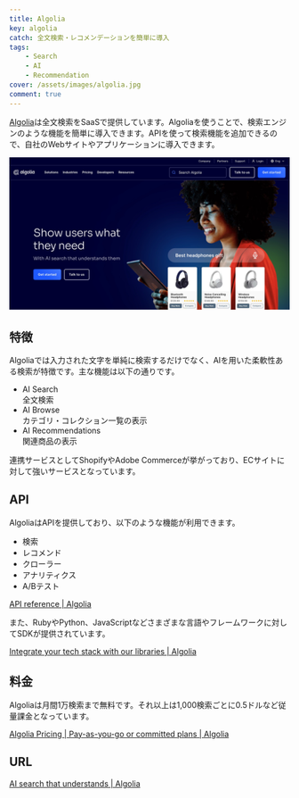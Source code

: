 ```yaml
---
title: Algolia
key: algolia
catch: 全文検索・レコメンデーションを簡単に導入
tags:
	- Search
	- AI
	- Recommendation
cover: /assets/images/algolia.jpg
comment: true
---
```


[Algolia](https://www.algolia.com/)は全文検索をSaaSで提供しています。Algoliaを使うことで、検索エンジンのような機能を簡単に導入できます。APIを使って検索機能を追加できるので、自社のWebサイトやアプリケーションに導入できます。

[![AlgoliaのWebサイト](/assets/images/algolia.jpg)](https://www.algolia.com/)

<!--more-->

## 特徴

Algoliaでは入力された文字を単純に検索するだけでなく、AIを用いた柔軟性ある検索が特徴です。主な機能は以下の通りです。

- AI Search  
全文検索
- AI Browse  
カテゴリ・コレクション一覧の表示
- AI Recommendations  
関連商品の表示

連携サービスとしてShopifyやAdobe Commerceが挙がっており、ECサイトに対して強いサービスとなっています。

## API

AlgoliaはAPIを提供しており、以下のような機能が利用できます。

- 検索
- レコメンド
- クローラー
- アナリティクス
- A/Bテスト

[API reference | Algolia](https://www.algolia.com/doc/api-reference/rest-api/)

また、RubyやPython、JavaScriptなどさまざまな言語やフレームワークに対してSDKが提供されています。

[Integrate your tech stack with our libraries | Algolia](https://www.algolia.com/developers/)

## 料金

Algoliaは月間1万検索まで無料です。それ以上は1,000検索ごとに0.5ドルなど従量課金となっています。

[Algolia Pricing | Pay-as-you-go or committed plans | Algolia](https://www.algolia.com/pricing/)

## URL

[AI search that understands | Algolia](https://www.algolia.com/)
